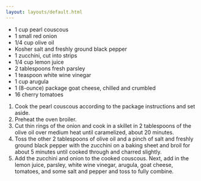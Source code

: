 ```yaml
---
layout: layouts/default.html
---
```


* 1 cup pearl couscous
* 1 small red onion 
* 1/4 cup olive oil
* Kosher salt and freshly ground black pepper  
* 1 zucchini, cut into strips  
* 1/4 cup lemon juice 
* 2 tablespoons fresh parsley 
* 1 teaspoon white wine vinegar  
* 1 cup arugula 
* 1 (8-ounce) package goat cheese, chilled and crumbled 
* 16 cherry tomatoes

1. Cook the pearl couscous according to the package instructions and set aside.
1. Preheat the oven broiler.
1. Cut thin rings of the onion and cook in a skillet in 2 tablespoons of the olive oil over medium heat until caramelized, about 20 minutes.
1. Toss the other 2 tablespoons of olive oil and a pinch of salt and freshly ground black pepper with the zucchini on a baking sheet and broil for about 5 minutes until cooked through and charred slightly.
1. Add the zucchini and onion to the cooked couscous. Next, add in the lemon juice, parsley, white wine vinegar, arugula, goat cheese, tomatoes, and some salt and pepper and toss to fully combine.
